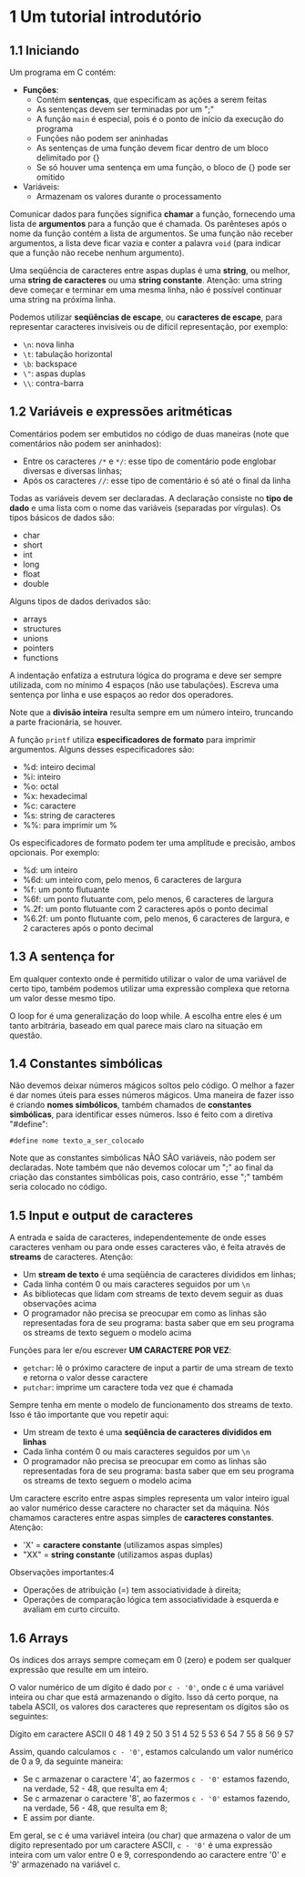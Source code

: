 # 1 Um tutorial introdutório

## 1.1 Iniciando

Um programa em C contém:

* **Funções**:
  * Contém **sentenças**, que especificam as ações a serem feitas
  * As sentenças devem ser terminadas por um ";"
  * A função `main` é especial, pois é o ponto de início da execução do programa
  * Funções não podem ser aninhadas
  * As sentenças de uma função devem ficar dentro de um bloco delimitado por {}
  * Se só houver uma sentença em uma função, o bloco de {} pode ser omitido
* Variáveis:
  * Armazenam os valores durante o processamento

Comunicar dados para funções significa **chamar** a função, fornecendo uma lista
de **argumentos** para a função que é chamada. Os parênteses após o nome da
função contém a lista de argumentos. Se uma função não receber argumentos, a
lista deve ficar vazia e conter a palavra `void` (para indicar que a função não
recebe nenhum argumento).

Uma seqüência de caracteres entre aspas duplas é uma **string**, ou melhor, uma
**string de caracteres** ou uma **string constante**. Atenção: uma string deve
começar e terminar em uma mesma linha, não é possível continuar uma string na
próxima linha.

Podemos utilizar **seqüências de escape**, ou **caracteres de escape**, para
representar caracteres invisíveis ou de difícil representação, por exemplo:

* `\n`: nova linha
* `\t`: tabulação horizontal
* `\b`: backspace
* `\"`: aspas duplas
* `\\`: contra-barra


## 1.2 Variáveis e expressões aritméticas

Comentários podem ser embutidos no código de duas maneiras (note que comentários
não podem ser aninhados):

* Entre os caracteres `/*` e `*/`: esse tipo de comentário pode englobar
  diversas e diversas linhas;
* Após os caracteres `//`: esse tipo de comentário é só até o final da linha

Todas as variáveis devem ser declaradas. A declaração consiste no **tipo de
dado** e uma lista com o nome das variáveis (separadas por vírgulas). Os tipos
básicos de dados são:

* char
* short
* int
* long
* float
* double

Alguns tipos de dados derivados são:

* arrays
* structures
* unions
* pointers
* functions

A indentação enfatiza a estrutura lógica do programa e deve ser sempre
utilizada, com no mínimo 4 espaços (não use tabulações). Escreva uma sentença
por linha e use espaços ao redor dos operadores.

Note que a **divisão inteira** resulta sempre em um número inteiro, truncando a
parte fracionária, se houver.

A função `printf` utiliza **especificadores de formato** para imprimir
argumentos. Alguns desses especificadores são:

* %d: inteiro decimal
* %i: inteiro
* %o: octal
* %x: hexadecimal
* %c: caractere
* %s: string de caracteres
* %%: para imprimir um %

Os especificadores de formato podem ter uma amplitude e precisão, ambos
opcionais. Por exemplo:

* %d: um inteiro
* %6d: um inteiro com, pelo menos, 6 caracteres de largura
* %f: um ponto flutuante
* %6f: um ponto flutuante com, pelo menos, 6 caracteres de largura
* %.2f: um ponto flutuante com 2 caracteres após o ponto decimal
* %6.2f: um ponto flutuante com, pelo menos, 6 caracteres de largura, e 2
  caracteres após o ponto decimal


## 1.3 A sentença for

Em qualquer contexto onde é permitido utilizar o valor de uma variável de certo
tipo, também podemos utilizar uma expressão complexa que retorna um valor desse
mesmo tipo.

O loop for é uma generalização do loop while. A escolha entre eles é um tanto
arbitrária, baseado em qual parece mais claro na situação em questão.


## 1.4 Constantes simbólicas

Não devemos deixar números mágicos soltos pelo código. O melhor a fazer é dar
nomes úteis para esses números mágicos. Uma maneira de fazer isso é criando
**nomes simbólicos**, também chamados de **constantes simbólicas**, para
identificar esses números. Isso é feito com a diretiva "#define":

`#define nome texto_a_ser_colocado`

Note que as constantes simbólicas NÃO SÃO variáveis, não podem ser
declaradas. Note também que não devemos colocar um ";" ao final da criação das
constantes simbólicas pois, caso contrário, esse ";" também seria colocado no
código.


## 1.5 Input e output de caracteres

A entrada e saída de caracteres, independentemente de onde esses caracteres
venham ou para onde esses caracteres vão, é feita através de **streams** de
caracteres. Atenção:

* Um **stream de texto** é uma seqüência de caracteres divididos em linhas;
* Cada linha contém 0 ou mais caracteres seguidos por um `\n`
* As bibliotecas que lidam com streams de texto devem seguir as duas observações
  acima
* O programador não precisa se preocupar em como as linhas são representadas
  fora de seu programa: basta saber que em seu programa os streams de texto
  seguem o modelo acima

Funções para ler e/ou escrever **UM CARACTERE POR VEZ**:

* `getchar`: lê o próximo caractere de input a partir de uma stream de texto e
  retorna o valor desse caractere
* `putchar`: imprime um caractere toda vez que é chamada

Sempre tenha em mente o modelo de funcionamento dos streams de texto. Isso é tão
importante que vou repetir aqui:

* Um stream de texto é uma **seqüência de caracteres divididos em linhas**
* Cada linha contém 0 ou mais caracteres seguidos por um `\n`
* O programador não precisa se preocupar em como as linhas são representadas
  fora de seu programa: basta saber que em seu programa os streams de texto
  seguem o modelo acima

Um caractere escrito entre aspas simples representa um valor inteiro igual ao
valor numérico desse caractere no character set da máquina. Nós chamamos
caracteres entre aspas simples de **caracteres constantes**. Atenção:

* 'X' = **caractere constante** (utilizamos aspas simples)
* "XX" = **string constante** (utilizamos aspas duplas)

Observações importantes:4

* Operações de atribuição (=) tem associatividade à direita;
* Operações de comparação lógica tem associatividade à esquerda e avaliam
  em curto circuito.


## 1.6 Arrays

Os índices dos arrays sempre começam em 0 (zero) e podem ser qualquer expressão
que resulte em um inteiro.

O valor numérico de um dígito é dado por `c - '0'`, onde c é uma variável
inteira ou char que está armazenando o dígito. Isso dá certo porque, na tabela
ASCII, os valores dos caracteres que representam os dígitos são os seguintes:

   Dígito em caractere   ASCII
           0              48
           1              49
           2              50
           3              51
           4              52
           5              53
           6              54
           7              55
           8              56
           9              57

Assim, quando calculamos `c - '0'`, estamos calculando um valor numérico de 0 a
9, da seguinte maneira:

* Se c armazenar o caractere '4', ao fazermos `c - '0'` estamos fazendo, na
  verdade, 52 - 48, que resulta em 4;
* Se c armazenar o caractere '8', ao fazermos `c - '0'` estamos fazendo, na
  verdade, 56 - 48, que resulta em 8;
* E assim por diante.

Em geral, se c é uma variável inteira (ou char) que armazena o valor de um
dígito representado por um caractere ASCII, `c - '0'` é uma expressão inteira
com um valor entre 0 e 9, correspondendo ao caractere entre '0' e '9' armazenado
na variável c.
  
